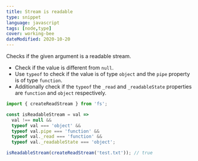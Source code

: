 ```yaml
---
title: Stream is readable
type: snippet
language: javascript
tags: [node,type]
cover: working-bee
dateModified: 2020-10-20
---
```


Checks if the given argument is a readable stream.

- Check if the value is different from `null`.
- Use `typeof` to check if the value is of type `object` and the `pipe` property is of type `function`.
- Additionally check if the `typeof` the `_read` and `_readableState` properties are `function` and `object` respectively.

```js
import { createReadStream } from 'fs';

const isReadableStream = val =>
  val !== null &&
  typeof val === 'object' &&
  typeof val.pipe === 'function' &&
  typeof val._read === 'function' &&
  typeof val._readableState === 'object';

isReadableStream(createReadStream('test.txt')); // true
```
